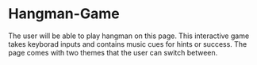 # Hangman-Game
The user will be able to play hangman on this page. This interactive game takes keyborad inputs and contains music cues for hints or success. The page comes with two themes that the user can switch between.
